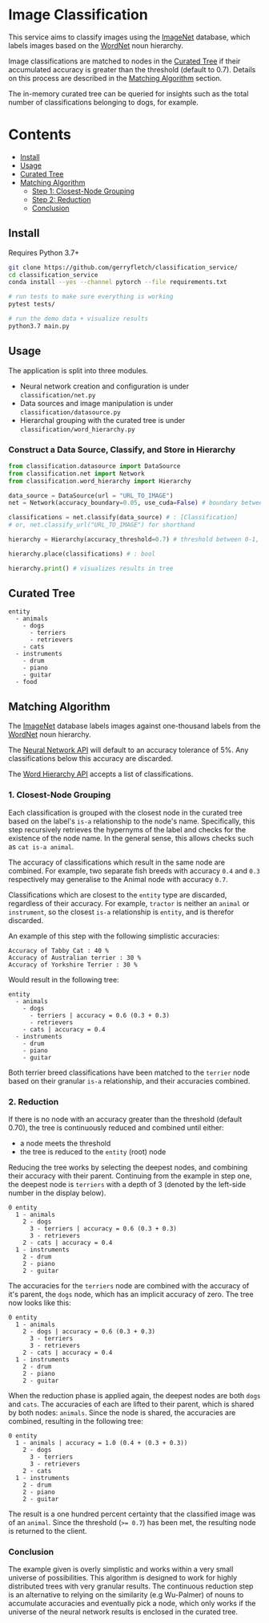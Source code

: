 # Image Classification
This service aims to classify images using the [ImageNet](http://www.image-net.org/) database,
which labels images based on the [WordNet](https://wordnet.princeton.edu/) noun hierarchy.

Image classifications are matched to nodes in the [Curated Tree](#curated-tree) if their
accumulated accuracy is greater than the threshold (default to 0.7). Details on this process
are described in the [Matching Algorithm](#matching-algorithm) section.

The in-memory curated tree can be queried for insights such as the
total number of classifications belonging to dogs, for example.

# Contents
- [Install](#install)
- [Usage](#usage)
- [Curated Tree](#curated-tree)
- [Matching Algorithm](#matching-algorithm)
  - [Step 1: Closest-Node Grouping](#1.-closest-node-grouping)
  - [Step 2: Reduction](#2.-reduction)
  - [Conclusion](#Conclusion)

## Install
Requires Python 3.7+

```bash
git clone https://github.com/gerryfletch/classification_service/
cd classification_service
conda install --yes --channel pytorch --file requirements.txt

# run tests to make sure everything is working
pytest tests/

# run the demo data + visualize results
python3.7 main.py
```

## Usage
The application is split into three modules.
- Neural network creation and configuration is under `classification/net.py`
- Data sources and image manipulation is under `classification/datasource.py`
- Hierarchal grouping with the curated tree is under `classification/word_hierarchy.py`

### Construct a Data Source, Classify, and Store in Hierarchy
```python
from classification.datasource import DataSource
from classification.net import Network
from classification.word_hierarchy import Hierarchy

data_source = DataSource(url = "URL_TO_IMAGE")
net = Network(accuracy_boundary=0.05, use_cuda=False) # boundary between 0-1, defaults to 0.05. use_cuda defaults to False.

classifications = net.classify(data_source) # : [Classification]
# or, net.classify_url("URL_TO_IMAGE") for shorthand

hierarchy = Hierarchy(accuracy_threshold=0.7) # threshold between 0-1, defaults to 0.7.

hierarchy.place(classifications) # : bool

hierarchy.print() # visualizes results in tree
```

## Curated Tree
```
entity
  - animals
    - dogs
      - terriers
      - retrievers
    - cats
  - instruments
    - drum
    - piano
    - guitar
  - food
```

## Matching Algorithm
The [ImageNet](http://www.image-net.org/) database labels images against one-thousand labels
from the [WordNet](https://wordnet.princeton.edu/) noun hierarchy.

The [Neural Network API](./classification/net.py) will default to an accuracy tolerance of 5%. Any classifications below this accuracy are discarded. 

The [Word Hierarchy API](./classification/word_hierarchy.py) accepts a list of classifications.

### 1. Closest-Node Grouping
Each classification is grouped with the closest node in the curated tree based on the label's
`is-a` relationship to the node's name. Specifically, this step recursively retrieves
the hypernyms of the label and checks for the existence of the node name. In the general sense, this allows
checks such as `cat is-a animal`.

The accuracy of classifications which result in the same node are combined. For example, two
separate fish breeds with accuracy `0.4` and `0.3` respectively may generalise to the Animal node
with accuracy `0.7`.

Classifications which are closest to the `entity` type are discarded, regardless of their accuracy.
For example, `tractor` is neither an `animal` or `instrument`, so the closest `is-a` relationship
is `entity`, and is therefor discarded.

An example of this step with the following simplistic accuracies:
```
Accuracy of Tabby Cat : 40 %
Accuracy of Australian terrier : 30 %
Accuracy of Yorkshire Terrier : 30 %
```

Would result in the following tree:
```
entity
  - animals
    - dogs
      - terriers | accuracy = 0.6 (0.3 + 0.3)
      - retrievers
    - cats | accuracy = 0.4
  - instruments
    - drum
    - piano
    - guitar
```

Both terrier breed classifications have been matched to the `terrier` node
based on their granular `is-a` relationship, and their accuracies combined.

### 2. Reduction
If there is no node with an accuracy greater than the threshold (default 0.70), the tree
is continuously reduced and combined until either:
- a node meets the threshold
- the tree is reduced to the `entity` (root) node

Reducing the tree works by selecting the deepest nodes, and combining their accuracy
with their parent. Continuing from the example in step one, the deepest node is
`terriers` with a depth of 3 (denoted by the left-side number in the display below).

```
0 entity
  1 - animals
    2 - dogs
      3 - terriers | accuracy = 0.6 (0.3 + 0.3)
      3 - retrievers
    2 - cats | accuracy = 0.4
  1 - instruments
    2 - drum
    2 - piano
    2 - guitar
```

The accuracies for the `terriers` node are combined with the accuracy of it's parent,
the `dogs` node, which has an implicit accuracy of zero. The tree now looks like this:

```
0 entity
  1 - animals
    2 - dogs | accuracy = 0.6 (0.3 + 0.3)
      3 - terriers
      3 - retrievers
    2 - cats | accuracy = 0.4
  1 - instruments
    2 - drum
    2 - piano
    2 - guitar
```

When the reduction phase is applied again, the deepest nodes are both `dogs` and `cats`.
The accuracies of each are lifted to their parent, which is shared by both nodes: `animals`.
Since the node is shared, the accuracies are combined, resulting in the following tree:

```
0 entity
  1 - animals | accuracy = 1.0 (0.4 + (0.3 + 0.3))
    2 - dogs
      3 - terriers
      3 - retrievers
    2 - cats
  1 - instruments
    2 - drum
    2 - piano
    2 - guitar
```

The result is a one hundred percent certainty that the classified image was of an `animal`.
Since the threshold (`>= 0.7`) has been met, the resulting node is returned to the client.

### Conclusion
The example given is overly simplistic and works within a very small universe of
possibilities. This algorithm is designed to work for highly distributed trees
with very granular results. The continuous reduction step is an alternative to
relying on the similarity (e.g Wu-Palmer) of nouns to accumulate accuracies and 
eventually pick a node, which only works if the universe of the neural network
results is enclosed in the curated tree.